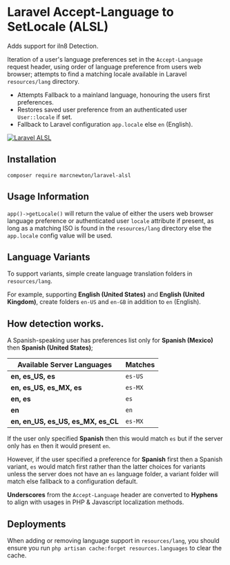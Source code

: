 # Laravel Accept-Language to SetLocale (ALSL)

Adds support for iln8 Detection.

Iteration of a user's language preferences set in the `Accept-Language` request header, using order of language preference from users web browser; attempts to find a matching locale available in Laravel `resources/lang` directory.

- Attempts Fallback to a mainland language, honouring the users first preferences.
- Restores saved user preference from an authenticated user  `User::locale` if set.
- Fallback to Laravel configuration `app.locale` else `en` (English).

[![Laravel ALSL](https://img.youtube.com/vi/VrvBUeSVDNE/0.jpg)](https://youtu.be/VrvBUeSVDNE)

## Installation

`composer require marcnewton/laravel-alsl`

## Usage Information

`app()->getLocale()` will return the value of either the users web browser language preference or authenticated user `locale` attribute if present, as long as a matching ISO is found in the `resources/lang` directory else the `app.locale` config value will be used.

## Language Variants

To support variants, simple create language translation folders in `resources/lang`.

For example, supporting **English (United States)** and **English (United Kingdom)**, create folders `en-US` and `en-GB` in addition to `en` (English).

## How detection works.

A Spanish-speaking user has preferences list only for **Spanish (Mexico)** then **Spanish (United States)**;

| Available Server Languages | Matches |
| - |- |
| **en, es_US, es** | `es-US` |
| **en, es_US, es_MX, es** | `es-MX` |
| **en, es** | `es` |
| **en** | `en` |
| **en, en_US, es_US, es_MX, es_CL** | `es-MX` |

If the user only specified **Spanish** then this would match `es` but if the server only has `en` then it would present `en`.

However, if the user specified a preference for **Spanish** first then a Spanish variant, `es` would match first rather than the latter choices for variants unless the server does not have an `es` language folder, a variant folder will match else fallback to a configuration default.

**Underscores** from the `Accept-Language` header are converted to **Hyphens** to align with usages in PHP & Javascript localization methods.

## Deployments
When adding or removing language support in `resources/lang`, you should ensure you run `php artisan cache:forget resources.languages` to clear the cache.

